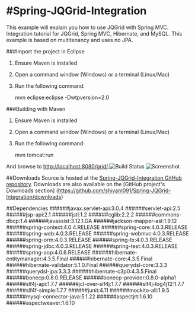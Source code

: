 #Spring-JQGrid-Integration
===========
This example will explain you how to use JQGrid with Spring MVC.
Integration tutorial for JQGrid, Spring MVC, Hibernate, and MySQL.
This example is based on multitenancy and uses no JPA.

###Import the project in Eclipse
1. Ensure Maven is installed
2. Open a command window (Windows) or a terminal (Linux/Mac)
3. Run the following command:

	mvn eclipse:eclipse -Dwtpversion=2.0

###Building with Maven
1. Ensure Maven is installed
2. Open a command window (Windows) or a terminal (Linux/Mac)
3. Run the following command:

	mvn tomcat:run
	
And browse to [http://localhost:8080/grid/](http://localhost:8080/grid/).![Build Status](http://i1272.photobucket.com/albums/y389/harshal091/passing_zpsb61e9184.png?t=1408901662)
![Screenshot](http://i1272.photobucket.com/albums/y389/harshal091/JQGrid_zps91e80bdc.png)

##Downloads
Source is hosted at the [Spring-JQGrid-Integration GitHub repository](https://github.com/shivam091/Spring-JQGrid-Integration/). 
Downloads are also available on the [GitHub project's Downloads section] (https://github.com/shivam091/Spring-JQGrid-Integration/downloads)

##Dependencies
######javax.servlet-api:3.0.4
######servlet-api:2.5
######jsp-api:2.1
######jstl:1.2
######cglib:2.2.2
######commons-dbcp:1.4
######javassist:3.12.1.GA
######jackson-mapper-asl:1.9.12
######spring-context:4.0.4.RELEASE
######spring-core:4.0.3.RELEASE
######spring-web:4.0.3.RELEASE
######spring-webmvc:4.0.3.RELEASE
######spring-orm:4.0.3.RELEASE
######spring-tx:4.0.3.RELEASE
######spring-jdbc:4.0.3.RELEASE
######spring-test:4.0.3.RELEASE
######spring-aop:4.0.6.RELEASE
######hibernate-entitymanager:4.3.5.Final
######hibernate-core:4.3.5.Final
######hibernate-validator:5.1.0.Final
######querydsl-core:3.3.3
######querydsl-jpa:3.3.3
######hibernate-c3p0:4.3.5.Final
######bonecp:0.8.0.RELEASE
######bonecp-provider:0.8.0-alpha1
######slf4j-api:1.7.7
######jcl-over-slf4j:1.7.7
######slf4j-log4j12:1.7.7
######slf4f-simple:1.7.7
######junit:4.11
######mockito-all:1.9.5
######mysql-connector-java:5.1.22
######aspectjrt:1.6.10
######aspectweaver:1.6.10

